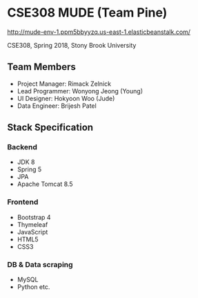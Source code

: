 # CSE308 MUDE (Team Pine)

http://mude-env-1.ppm5bbyyzq.us-east-1.elasticbeanstalk.com/

CSE308, Spring 2018, Stony Brook University

## Team Members

* Project Manager: Rimack Zelnick
* Lead Programmer: Wonyong Jeong (Young)
* UI Designer:    Hokyoon Woo (Jude)
* Data Engineer:   Brijesh Patel

## Stack Specification

### Backend

* JDK 8
* Spring 5
* JPA 
* Apache Tomcat 8.5

### Frontend

* Bootstrap 4
* Thymeleaf
* JavaScript
* HTML5
* CSS3

### DB & Data scraping

* MySQL
* Python
etc.
